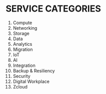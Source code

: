 # SERVICE CATEGORIES

1. Compute
2. Networking
3. Storage
4. Data
5. Analytics
6. Migration
7. IoT
8. AI
9. Integration
10. Backup & Resiliency
11. Security
12. Digital Workplace
13. Zcloud



